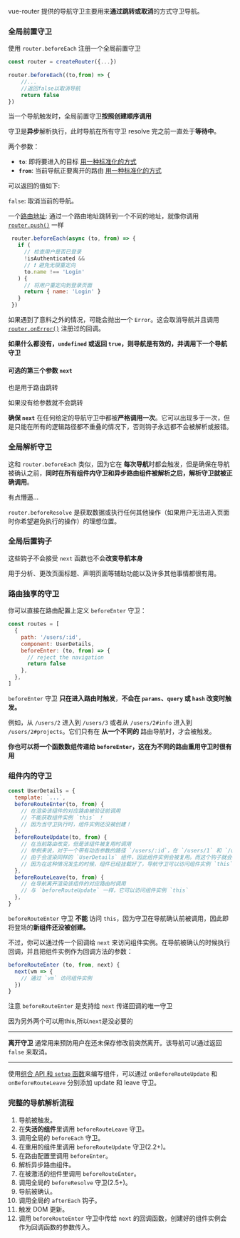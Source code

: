 vue-router 提供的导航守卫主要用来**通过跳转或取消**的方式守卫导航。

### 全局前置守卫

使用 `router.beforeEach` 注册一个全局前置守卫

```js
const router = createRouter({...})
                             
router.beforeEach((to,from) => {
    //...
    //返回false以取消导航
    return false
})
```

当一个导航触发时，全局前置守卫**按照创建顺序调用**

守卫是**异步**解析执行，此时导航在所有守卫 resolve 完之前一直处于**等待中**。

两个参数：

- **`to`**: 即将要进入的目标 [用一种标准化的方式](https://router.vuejs.org/zh/api/#routelocationnormalized)
- **`from`**: 当前导航正要离开的路由 [用一种标准化的方式](https://router.vuejs.org/zh/api/#routelocationnormalized)

可以返回的值如下:

`false`: 取消当前的导航。

一个[路由地址](https://router.vuejs.org/zh/api/#routelocationraw): 通过一个路由地址跳转到一个不同的地址，就像你调用 [`router.push()`](https://router.vuejs.org/zh/api/#push) 一样

```js
 router.beforeEach(async (to, from) => {
   if (
     // 检查用户是否已登录
     !isAuthenticated &&
     // ❗️ 避免无限重定向
     to.name !== 'Login'
   ) {
     // 将用户重定向到登录页面
     return { name: 'Login' }
   }
 })
```

如果遇到了意料之外的情况，可能会抛出一个 `Error`。这会取消导航并且调用 [`router.onError()`](https://router.vuejs.org/zh/api/#onerror) 注册过的回调。

**如果什么都没有，`undefined` 或返回 `true`，则导航是有效的，并调用下一个导航守卫**

#### 可选的第三个参数 `next`

也是用于路由跳转

如果没有给参数就不会跳转

**确保 `next`** 在任何给定的导航守卫中都被**严格调用一次**。它可以出现多于一次，但是只能在所有的逻辑路径都不重叠的情况下，否则钩子永远都不会被解析或报错。

### 全局解析守卫

这和 `router.beforeEach` 类似，因为它在 **每次导航**时都会触发，但是确保在导航被确认之前，**同时在所有组件内守卫和异步路由组件被解析之后，解析守卫就被正确调用**。

有点懵逼...

`router.beforeResolve` 是获取数据或执行任何其他操作（如果用户无法进入页面时你希望避免执行的操作）的理想位置。

### 全局后置钩子

这些钩子不会接受 `next` 函数也不会**改变导航本身**

用于分析、更改页面标题、声明页面等辅助功能以及许多其他事情都很有用。

### 路由独享的守卫

你可以直接在路由配置上定义 `beforeEnter` 守卫：

```js
const routes = [
  {
    path: '/users/:id',
    component: UserDetails,
    beforeEnter: (to, from) => {
      // reject the navigation
      return false
    },
  },
]
```

`beforeEnter` 守卫 **只在进入路由时触发**，**不会在 `params`、`query` 或 `hash` 改变时触发。**

例如，从 `/users/2` 进入到 `/users/3` 或者从 `/users/2#info` 进入到 `/users/2#projects`。它们只有在 **从一个不同的** 路由导航时，才会被触发。

**你也可以将一个函数数组传递给 `beforeEnter`，这在为不同的路由重用守卫时很有用**

### 组件内的守卫

```js
const UserDetails = {
  template: `...`,
  beforeRouteEnter(to, from) {
    // 在渲染该组件的对应路由被验证前调用
    // 不能获取组件实例 `this` ！
    // 因为当守卫执行时，组件实例还没被创建！
  },
  beforeRouteUpdate(to, from) {
    // 在当前路由改变，但是该组件被复用时调用
    // 举例来说，对于一个带有动态参数的路径 `/users/:id`，在 `/users/1` 和 `/users/2` 之间跳转的时候，
    // 由于会渲染同样的 `UserDetails` 组件，因此组件实例会被复用。而这个钩子就会在这个情况下被调用。
    // 因为在这种情况发生的时候，组件已经挂载好了，导航守卫可以访问组件实例 `this`
  },
  beforeRouteLeave(to, from) {
    // 在导航离开渲染该组件的对应路由时调用
    // 与 `beforeRouteUpdate` 一样，它可以访问组件实例 `this`
  },
}
```

`beforeRouteEnter` 守卫 **不能** 访问 `this`，因为守卫在导航确认前被调用，因此即将登场的**新组件还没被创建。**

不过，你可以通过传一个回调给 `next` 来访问组件实例。在导航被确认的时候执行回调，并且把组件实例作为回调方法的参数：

```js
beforeRouteEnter (to, from, next) {
  next(vm => {
    // 通过 `vm` 访问组件实例
  })
}
```

注意 `beforeRouteEnter` 是支持给 `next` 传递回调的唯一守卫

因为另外两个可以用this,所以`next`是没必要的

---

**离开守卫** 通常用来预防用户在还未保存修改前突然离开。该导航可以通过返回 `false` 来取消。

---

使用[组合 API 和 `setup` 函数](https://v3.vuejs.org/guide/composition-api-setup.html#setup)来编写组件，可以通过 `onBeforeRouteUpdate` 和 `onBeforeRouteLeave` 分别添加 update 和 leave 守卫。

### 完整的导航解析流程

1. 导航被触发。
2. 在**失活的组件**里调用 `beforeRouteLeave` 守卫。
3. 调用全局的 `beforeEach` 守卫。
4. 在重用的组件里调用 `beforeRouteUpdate` 守卫(2.2+)。
5. 在路由配置里调用 `beforeEnter`。
6. 解析异步路由组件。
7. 在被激活的组件里调用 `beforeRouteEnter`。
8. 调用全局的 `beforeResolve` 守卫(2.5+)。
9. 导航被确认。
10. 调用全局的 `afterEach` 钩子。
11. 触发 DOM 更新。
12. 调用 `beforeRouteEnter` 守卫中传给 `next` 的回调函数，创建好的组件实例会作为回调函数的参数传入。

















